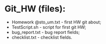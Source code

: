 # Git_HW (files):
- Homework @sto_um.txt - first HW git about;
- TestScript.sh - script for first git HW;
- bug_report.txt - bug report fields;
- checklist.txt - checklist fields.
